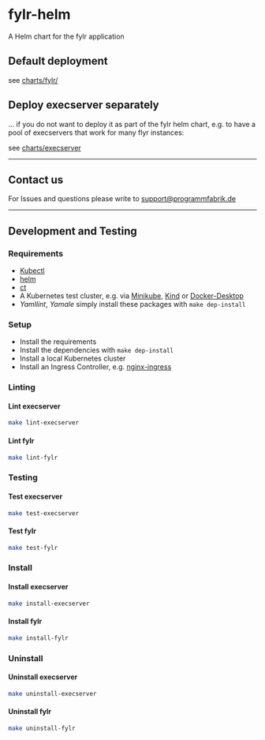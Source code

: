 # fylr-helm

A Helm chart for the fylr application

## Default deployment
see [charts/fylr/](https://github.com/programmfabrik/fylr-helm/blob/main/charts/fylr/README.md)

## Deploy execserver separately
... if you do not want to deploy it as part of the fylr helm chart, e.g. to have a pool of execservers that work for many flyr instances:

see [charts/execserver](https://github.com/programmfabrik/fylr-helm/tree/main/charts/execserver)

------

## Contact us

For Issues and questions please write to support@programmfabrik.de

------

## Development and Testing

### Requirements

- [Kubectl](https://kubernetes.io/docs/tasks/tools/install-kubectl-linux/)
- [helm](https://github.com/helm/helm/)
- [ct](https://github.com/helm/chart-testing)
- A Kubernetes test cluster, e.g. via [Minikube](https://minikube.sigs.k8s.io/docs/start/), [Kind](https://kind.sigs.k8s.io/) or [Docker-Desktop](https://www.docker.com/products/docker-desktop/)
- *Yamllint*, *Yamale* simply install these packages with `make dep-install`

### Setup

- Install the requirements
- Install the dependencies with `make dep-install`
- Install a local Kubernetes cluster
- Install an Ingress Controller, e.g. [nginx-ingress](https://kubernetes.github.io/ingress-nginx/deploy/)

### Linting

#### Lint execserver

```bash
make lint-execserver
```

#### Lint fylr

```bash
make lint-fylr
```

### Testing

#### Test execserver

```bash
make test-execserver
```

#### Test fylr

```bash
make test-fylr
```

### Install

#### Install execserver

```bash
make install-execserver
```

#### Install fylr

```bash
make install-fylr
```

### Uninstall

#### Uninstall execserver

```bash
make uninstall-execserver
```

#### Uninstall fylr

```bash
make uninstall-fylr
```
